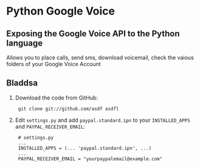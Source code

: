Python Google Voice
=============

Exposing the Google Voice API to the Python language
----------------------------------------------------

Allows you to place calls, send sms, download voicemail, check the vaious folders of your Google Voice Account

Bladdsa
-------------------------------

1. Download the code from GitHub:

        git clone git://github.com/asdf asdfl

1. Edit `settings.py` and add  `paypal.standard.ipn` to your `INSTALLED_APPS` and `PAYPAL_RECEIVER_EMAIL`:

        # settings.py
        ...
        INSTALLED_APPS = (... 'paypal.standard.ipn', ...)
        ...
        PAYPAL_RECEIVER_EMAIL = "yourpaypalemail@example.com"
